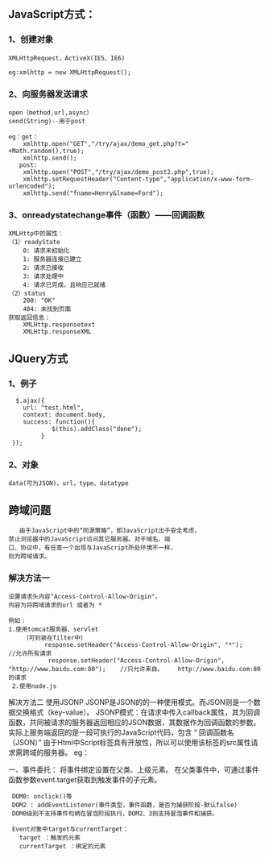 ## JavaScript方式：
### 1、创建对象
	XMLHttpRequest，ActiveX(IE5、IE6)

	eg:xmlhttp = new XMLHttpRequest();
### 2、向服务器发送请求
	open（method,url,async）
	send(String)--用于post

	eg：get：			
		xmlhttp.open("GET","/try/ajax/demo_get.php?t=" +Math.random(),true);
		xmlhttp.send();	
	   post:
		xmlhttp.open("POST","/try/ajax/demo_post2.php",true);
		xmlhttp.setRequestHeader("Content-type","application/x-www-form-urlencoded");
		xmlhttp.send("fname=Henry&lname=Ford");

### 3、onreadystatechange事件（函数）——回调函数
	XMLHttp中的属性：
	（1）readyState
		0: 请求未初始化
		1: 服务器连接已建立
		2: 请求已接收
		3: 请求处理中
		4: 请求已完成，且响应已就绪	
	（2）status	
		200: "OK"
		404: 未找到页面
	获取返回信息：
		XMLHttp.responsetext
		XMLHttp.responseXML

## JQuery方式
### 1、例子
	  $.ajax({ 
		url: "test.html", 
		context: document.body,
		success: function(){
       	 	 	$(this).addClass("done");
      		 }
	 });
### 2、对象
	data(可为JSON)，url，type、datatype
		

## 跨域问题
       由于JavaScript中的“同源策略”，即JavaScript出于安全考虑，
  	禁止浏览器中的JavaScript访问其它服务器。对于域名、端 
 	口、协议中，有任意一个出现与JavaScript所处环境不一样，
  	则为跨域请求。
   
  ### 解决方法一
	设置请求头内容"Access-Control-Allow-Origin"，  
	内容为将跨域请求的url 或者为 *
 	
	例如：
	1.使用tomcat服务器、servlet
        （可封装在filter中）
              response.setHeader("Access-Control-Allow-Origin", "*");     //允许所有请求
               response.setHeader("Access-Control-Allow-Origin", "http://www.baidu.com:80");    //只允许来自。    http://www.baidu.com:80的请求
     2.使用node.js
       
解决方法二
     使用JSONP 
      JSONP是JSON的的一种使用模式。而JSON则是一个数据交换格式（key-value）。
     JSONP模式：在请求中传入callback属性，其为回调函数，共同被请求的服务器返回相应的JSON数据，其数据作为回调函数的参数。
      实际上服务端返回的是一段可执行的JavaScript代码，包含 “ 回调函数名（JSON）”
     由于Html中Script标签具有开放性，所以可以使用该标签的src属性请求需跨域的服务器。
      eg：
       

一、事件委托：
     将事件绑定设置在父类、上级元素。
     在父类事件中，可通过事件函数参数event.target获取到触发事件的子元素。

     DOM0: onclick()等
     DOM2 : addEventListener(事件类型，事件函数，是否为捕获阶段-默认false)
     DOM0级别不支持事件句柄在冒泡阶段执行，DOM2、3则支持冒泡事件和捕获。

     Event对象中target与currentTarget：
       target ：触发的元素
       currentTarget ：绑定的元素
